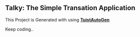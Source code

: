 ## Talky: The Simple Transation Application

This Project is Generated with using [**TuistAutoGen**](https://github.com/naldal/TuistAutoGen/tree/main)

Keep coding..

